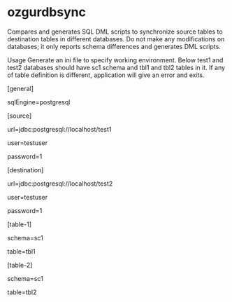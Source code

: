 # ozgurdbsync
Compares and generates SQL DML scripts to synchronize source tables to destination tables in different databases.
Do not make any modifications on databases; it only reports schema differences and generates DML scripts. 

Usage
Generate an ini file to specify working environment.
Below test1 and test2 databases should have sc1 schema and tbl1 and tbl2 tables in it. If any of table definition is different, application will give an error and exits.

[general]

sqlEngine=postgresql

[source]

url=jdbc:postgresql://localhost/test1

user=testuser

password=1

[destination]

url=jdbc:postgresql://localhost/test2

user=testuser

password=1

[table-1]

schema=sc1

table=tbl1

[table-2]

schema=sc1

table=tbl2


